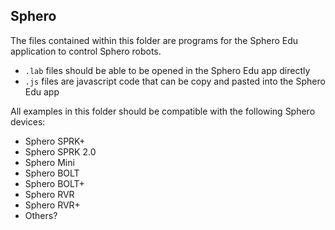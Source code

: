 ## Sphero

The files contained within this folder are programs for the Sphero Edu application to control Sphero robots.

- `.lab` files should be able to be opened in the Sphero Edu app directly
- `.js` files are javascript code that can be copy and pasted into the Sphero Edu app

All examples in this folder should be compatible with the following Sphero devices:

- Sphero SPRK+
- Sphero SPRK 2.0
- Sphero Mini
- Sphero BOLT
- Sphero BOLT+
- Sphero RVR
- Sphero RVR+
- Others?
